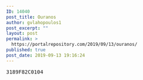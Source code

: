 ```yaml
---
ID: 14040
post_title: Ouranos
author: gvlahopoulos1
post_excerpt: ""
layout: post
permalink: >
  https://portalrepository.com/2019/09/13/ouranos/
published: true
post_date: 2019-09-13 19:16:24
---
```

<pre>3189F82C0104</pre>
